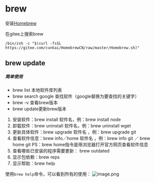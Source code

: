 # brew

安装[Homebrew](https://brew.sh/)

在gitee上搜索brew

`/bin/zsh -c "$(curl -fsSL https://gitee.com/cunkai/HomebrewCN/raw/master/Homebrew.sh)"`

## brew update  

##### 简单使用

- brew list 本地软件库列表
- brew search google 查找软件（google替换为要查找的关键字）
- brew -v 查看brew版本
- brew update更新brew版本

1. 安装软件：brew install 软件名，例：brew install node
3. 卸载软件：brew uninstall 软件名，例：brew uninstall wget
3. 更新具体软件：brew upgrade 软件名 ，例：brew upgrade git
4. 查看软件信息：brew info／home 软件名 ，例：brew info git ／ brew home git
    PS：brew home指令是用浏览器打开官方网页查看软件信息
8. 查看哪些已安装的程序需要更新： brew outdated
9. 显示包依赖：brew reps
10. 显示帮助：brew help

使用`brew help`命令，可以看到所有的使用：
![image.png](https://upload-images.jianshu.io/upload_images/1892989-d52d0427144dde5d.png?imageMogr2/auto-orient/strip%7CimageView2/2/w/1240)

